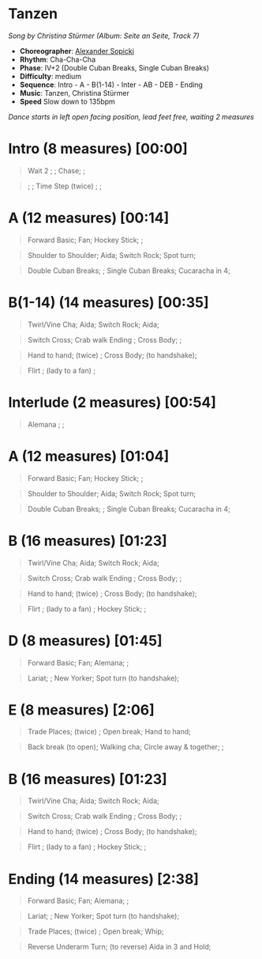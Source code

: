 # Tanzen
*Song by Christina Stürmer (Album: Seite an Seite, Track 7)*

* **Choreographer**: [Alexander Sopicki](mailto:cuesheets@gmx.net "cuesheets@gmx.net")
* **Rhythm**: Cha-Cha-Cha
* **Phase**: IV+2 (Double Cuban Breaks, Single Cuban Breaks)
* **Difficulty**: medium
* **Sequence**: Intro - A - B(1-14) - Inter - AB - DEB - Ending
* **Music**: Tanzen, Christina Stürmer
* **Speed** Slow down to 135bpm

*Dance starts in left open facing position, lead feet free, waiting 2 measures*

# Intro (8 measures) [00:00]

> Wait 2 ; ; Chase; ;

> ; ; Time Step (twice) ; ;

# A (12 measures) [00:14]

> Forward Basic; Fan; Hockey Stick; ;

> Shoulder to Shoulder; Aida; Switch Rock; Spot turn;

> Double Cuban Breaks; ; Single Cuban Breaks; Cucaracha in 4;

# B(1-14) (14 measures) [00:35]

> Twirl/Vine Cha; Aida; Switch Rock; Aida;

> Switch Cross; Crab walk Ending ; Cross Body; ;

> Hand to hand; (twice) ; Cross Body; (to handshake);

> Flirt ; (lady to a fan) ;

# Interlude (2 measures) [00:54]

>  Alemana ; ;

# A (12 measures) [01:04]

> Forward Basic; Fan; Hockey Stick; ;

> Shoulder to Shoulder; Aida; Switch Rock; Spot turn;

> Double Cuban Breaks; ; Single Cuban Breaks; Cucaracha in 4;

# B (16 measures) [01:23]

> Twirl/Vine Cha; Aida; Switch Rock; Aida;

> Switch Cross; Crab walk Ending ; Cross Body; ;

> Hand to hand; (twice) ; Cross Body; (to handshake);

> Flirt ; (lady to a fan) ; Hockey Stick; ;

# D (8 measures) [01:45]

> Forward Basic; Fan; Alemana; ;

> Lariat; ; New Yorker; Spot turn (to handshake);

# E (8 measures) [2:06]

> Trade Places; (twice) ; Open break; Hand to hand;

> Back break (to open); Walking cha; Circle away & together; ;

# B (16 measures) [01:23]

> Twirl/Vine Cha; Aida; Switch Rock; Aida;

> Switch Cross; Crab walk Ending ; Cross Body; ;

> Hand to hand; (twice) ; Cross Body; (to handshake);

> Flirt ; (lady to a fan) ; Hockey Stick; ;

# Ending (14 measures) [2:38]

> Forward Basic; Fan; Alemana; ;

> Lariat; ; New Yorker; Spot turn (to handshake);

> Trade Places; (twice) ; Open break; Whip;

> Reverse Underarm Turn; (to reverse) Aida in 3 and Hold;

<meta name="x:audio-file" content="c/Christina Stürmer/Seite an Seite/Christina Stürmer - Tanzen.mp3">